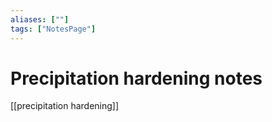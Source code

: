 ```yaml
---
aliases: [""]
tags: ["NotesPage"]
---
```


# Precipitation hardening notes
[[precipitation hardening]]